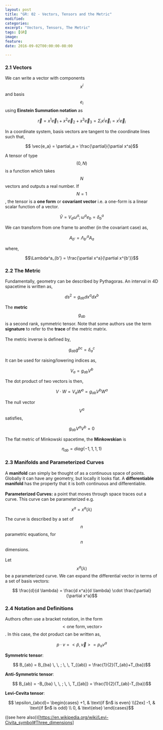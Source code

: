 ```yaml
---
layout: post
title: "GR: 02 - Vectors, Tensors and the Metric"
modified:
categories:
excerpt: "Vectors, Tensors, The Metric"
tags: [GR]
image:
feature:
date: 2016-09-02T00:00:00-08:00

---
```


### 2.1 Vectors

We can write a vector with components $$ x^i$$ and basis $$ e_i$$ using **Einstein Summation notation** as

$$ \vec{r} = x^1 \vec{e}_1 + x^2 \vec{e}_2 + x^3 \vec{e}_3 = \Sigma_i x^i \vec{e}_i = x^i \vec{e}_i $$

In a coordinate system, basis vectors are tangent to the coordinate lines such that,

$$ \vec{e_a} = \partial_a = \frac{\partial}{\partial x^a}$$

A tensor of type $$ (0,N) $$ is a function which takes $$ N $$ vectors and outputs a real number. If $$ N=1$$, the tensor is a **one form** or **covariant vector** i.e. a one-form is a linear scalar function of a vector.

$$ \tilde V = V_a \omega^a ; \omega^a e_b = \delta_b^a$$

We can transform from one frame to another (in the covariant case) as,

$$ A_{b'} = \Lambda^a_{b'} A_a $$

where,


$$\Lambda^a_{b'} = \frac{\partial x^a}{\partial x^{b'}}$$

### 2.2 The Metric

Fundamentally, geometry can be described by Pythagoras. An interval in 4D spacetime is written as,

$$ ds^2 = g_{ab} dx^a dx^b$$

The **metric** $$ g_{ab}$$ is a second rank, symmetric tensor. Note that some authors use the term **signature** to refer to the **trace** of the metric matrix. <br> <br> The metric inverse is defined by,

$$ g_{ab} g^{bc} = \delta_a^c$$

It can be used for raising/lowering indices as,

$$ V_a = g_{ab} V^b$$

The dot product of two vectors is then,

$$ V \cdot W =V_a W^a = g_{ab} V^b W^a$$

The null vector $$ V^a$$ satisfies,

$$ g_{ab} V^a V^b = 0$$

The flat metric of Minkowski spacetime, the **Minkowskian** is

$$ \eta_{ab} = diag(-1,1,1,1) $$


### 2.3 Manifolds and Parameterized Curves

A **manifold** can simply be thought of as a continuous space of points. Globally it can have any geometry, but locally it looks flat. A **differentiable manifold** has the property that it is both continuous and differentiable. <br> <br> **Parameterized Curves:** a point that moves through space traces out a curve. This curve can be parameterized e.g.

$$ x^a = x^a(\lambda)$$

The curve is described by a set of $$ n$$ parametric equations, for $$ n$$ dimensions. <br> <br> Let $$ x^a(\lambda)$$ be a parameterized curve. We can expand the differential vector in terms of a set of basis vectors:

$$ \frac{d}{d \lambda} = \frac{d x^a}{d \lambda} \cdot \frac{\partial}{\partial x^a}$$

### 2.4 Notation and Definitions

Authors often use a bracket notation, in the form $$ <\text{one form}, \text{vector}>$$. In this case, the dot product can be written as,

$$ p \cdot v = <\tilde p, \vec{v}> = p_a v^a $$

**Symmetric tensor**:

$$ B_{ab} = B_{ba} \, \, ; \, \, T_{(ab)} = \frac{1}{2}(T_{ab}+T_{ba})$$

**Anti-Symmetric tensor**:

$$ B_{ab} = -B_{ba} \, \, ; \, \, T_{[ab]} = \frac{1}{2}(T_{ab}-T_{ba})$$

**Levi-Cevita tensor**:

$$ \epsilon_{abcd}=
\begin{cases}
+1,  & \text{if $n$ is even} \\[2ex]
-1, & \text{if $n$ is odd} \\
0, & \text{else}
\end{cases}$$

((see here also))[https://en.wikipedia.org/wiki/Levi-Civita_symbol#Three_dimensions]
